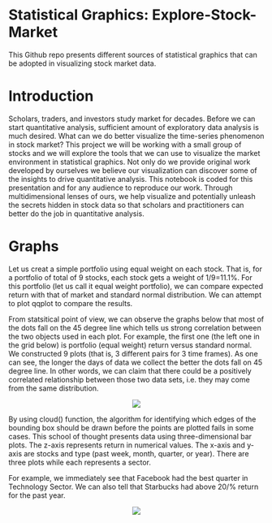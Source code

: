 # Statistical Graphics: Explore-Stock-Market

This Github repo presents different sources of statistical graphics that can be adopted in visualizing stock market data.

# Introduction

Scholars, traders, and investors study market for decades. Before we can start quantitative analysis, sufficient amount of exploratory data analysis is much desired. What can we do better visualize the time-series phenomenon in stock market? This project we will be working with a small group of stocks and we will explore the tools that we can use to visualize the market environment in statistical graphics. Not only do we provide original work developed by ourselves we believe our visualization can discover some of the insights to drive quantitative analysis. This notebook is coded for this presentation and for any audience to reproduce our work. Through multidimensional lenses of ours, we help visualize and potentially unleash the secrets hidden in stock data so that scholars and practitioners can better do the job in quantitative analysis.

# Graphs

Let us creat a simple portfolio using equal weight on each stock. That is, for a portfolio of total of 9 stocks, each stock gets a weight of 1/9=11.1%. For this portfolio (let us call it equal weight portfolio), we can compare expected return with that of market and standard normal distribution. We can attempt to plot qqplot to compare the results.

From statsitical point of view, we can observe the graphs below that most of the dots fall on the 45 degree line which tells us strong correlation between the two objects used in each plot. For example, the first one (the left one in the grid below) is portfolio (equal weight) return versus standard normal. We constructed 9 plots (that is, 3 different pairs for 3 time frames). As one can see, the longer the days of data we collect the better the dots fall on 45 degree line. In other words, we can claim that there could be a positively correlated relationship between those two data sets, i.e. they may come from the same distribution.

<p align="center"><img src="https://github.com/yiqiao-yin/StatisticalGraphics-Explore-Stock-Market/blob/master/figs/figs-qqplot-3-by-3.PNG"></p>

By using cloud() function, the algorithm for identifying which edges of the bounding box should be drawn before the points are plotted fails in some cases. This school of thought presents data using three-dimensional bar plots. The z-axis represents return in numerical values. The x-axis and y-axis are stocks and type (past week, month, quarter, or year). There are three plots while each represents a sector.

For example, we immediately see that Facebook had the best quarter in Technology Sector. We can also tell that Starbucks had above 20/% return for the past year.

<p align="center"><img src="https://github.com/yiqiao-yin/StatisticalGraphics-Explore-Stock-Market/blob/master/figs/figs-barplot-3D.PNG"></p>

